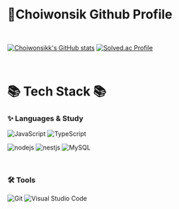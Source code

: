 # 👋Choiwonsik Github Profile

<br>

[![Choiwonsikk's GitHub stats](https://github-readme-stats.vercel.app/api?username=Choiwonsikk&theme=gruvbox&show_icons=true&rank_icon=github)](https://github.com/Choiwonsikk/github-readme-stats)	
[![Solved.ac Profile](http://mazassumnida.wtf/api/v2/generate_badge?boj=tlr5054)](https://solved.ac/tlr5054)
</div>
<!-- -->

<br>

# 📚 Tech Stack 📚
### ✨ Languages & Study
<!--![Java](https://img.shields.io/badge/Java-007396.svg?&style=for-the-badge&logo=Java&logoColor=white)-->
<!--![Spring](https://img.shields.io/badge/Spring-6DB33F.svg?&style=for-the-badge&logo=Spring&logoColor=white)-->
<!--![Python](https://img.shields.io/badge/Python-3776AB.svg?&style=for-the-badge&logo=Python&logoColor=white)-->
<!--![Android](https://img.shields.io/badge/Android-3DDC84.svg?&style=for-the-badge&logo=Android&logoColor=white)-->
![JavaScript](https://img.shields.io/badge/JavaScript-F7DF1E.svg?&style=for-the-badge&logo=JavaScript&logoColor=white)
![TypeScript](https://img.shields.io/badge/TypeScript-3178C6.svg?&style=for-the-badge&logo=TypeScript&logoColor=white)


![nodejs](https://img.shields.io/badge/node.js-339933.svg?&style=for-the-badge&logo=nodedotjs&logoColor=white)
![nestjs](https://img.shields.io/badge/nestjs-E0234E.svg?&style=for-the-badge&logo=nestjs&logoColor=white)
![MySQL](https://img.shields.io/badge/MySQL-4479A1.svg?&style=for-the-badge&logo=MySQL&logoColor=white)
<!--!![Oracle](https://img.shields.io/badge/Oracle-F80000.svg?&style=for-the-badge&logo=Oracle&logoColor=white)-->

<br>

### 🛠 Tools

![Git](https://img.shields.io/badge/Git-F05032.svg?&style=for-the-badge&logo=Git&logoColor=white)
![Visual Studio Code](https://img.shields.io/badge/Visual%20Studio%20Code-007ACC.svg?&style=for-the-badge&logo=Visual%20Studio%20Code&logoColor=white)
